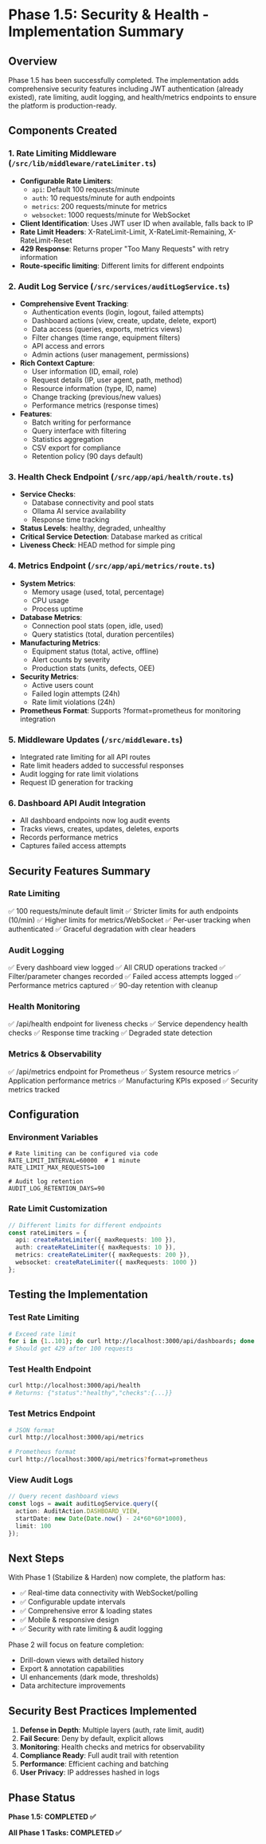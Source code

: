 # Phase 1.5: Security & Health - Implementation Summary

## Overview
Phase 1.5 has been successfully completed. The implementation adds comprehensive security features including JWT authentication (already existed), rate limiting, audit logging, and health/metrics endpoints to ensure the platform is production-ready.

## Components Created

### 1. **Rate Limiting Middleware** (`/src/lib/middleware/rateLimiter.ts`)
- **Configurable Rate Limiters**:
  - `api`: Default 100 requests/minute
  - `auth`: 10 requests/minute for auth endpoints
  - `metrics`: 200 requests/minute for metrics
  - `websocket`: 1000 requests/minute for WebSocket
- **Client Identification**: Uses JWT user ID when available, falls back to IP
- **Rate Limit Headers**: X-RateLimit-Limit, X-RateLimit-Remaining, X-RateLimit-Reset
- **429 Response**: Returns proper "Too Many Requests" with retry information
- **Route-specific limiting**: Different limits for different endpoints

### 2. **Audit Log Service** (`/src/services/auditLogService.ts`)
- **Comprehensive Event Tracking**:
  - Authentication events (login, logout, failed attempts)
  - Dashboard actions (view, create, update, delete, export)
  - Data access (queries, exports, metrics views)
  - Filter changes (time range, equipment filters)
  - API access and errors
  - Admin actions (user management, permissions)
- **Rich Context Capture**:
  - User information (ID, email, role)
  - Request details (IP, user agent, path, method)
  - Resource information (type, ID, name)
  - Change tracking (previous/new values)
  - Performance metrics (response times)
- **Features**:
  - Batch writing for performance
  - Query interface with filtering
  - Statistics aggregation
  - CSV export for compliance
  - Retention policy (90 days default)

### 3. **Health Check Endpoint** (`/src/app/api/health/route.ts`)
- **Service Checks**:
  - Database connectivity and pool stats
  - Ollama AI service availability
  - Response time tracking
- **Status Levels**: healthy, degraded, unhealthy
- **Critical Service Detection**: Database marked as critical
- **Liveness Check**: HEAD method for simple ping

### 4. **Metrics Endpoint** (`/src/app/api/metrics/route.ts`)
- **System Metrics**:
  - Memory usage (used, total, percentage)
  - CPU usage
  - Process uptime
- **Database Metrics**:
  - Connection pool stats (open, idle, used)
  - Query statistics (total, duration percentiles)
- **Manufacturing Metrics**:
  - Equipment status (total, active, offline)
  - Alert counts by severity
  - Production stats (units, defects, OEE)
- **Security Metrics**:
  - Active users count
  - Failed login attempts (24h)
  - Rate limit violations (24h)
- **Prometheus Format**: Supports ?format=prometheus for monitoring integration

### 5. **Middleware Updates** (`/src/middleware.ts`)
- Integrated rate limiting for all API routes
- Rate limit headers added to successful responses
- Audit logging for rate limit violations
- Request ID generation for tracking

### 6. **Dashboard API Audit Integration**
- All dashboard endpoints now log audit events
- Tracks views, creates, updates, deletes, exports
- Records performance metrics
- Captures failed access attempts

## Security Features Summary

### Rate Limiting
✅ 100 requests/minute default limit
✅ Stricter limits for auth endpoints (10/min)
✅ Higher limits for metrics/WebSocket
✅ Per-user tracking when authenticated
✅ Graceful degradation with clear headers

### Audit Logging
✅ Every dashboard view logged
✅ All CRUD operations tracked
✅ Filter/parameter changes recorded
✅ Failed access attempts logged
✅ Performance metrics captured
✅ 90-day retention with cleanup

### Health Monitoring
✅ /api/health endpoint for liveness checks
✅ Service dependency health checks
✅ Response time tracking
✅ Degraded state detection

### Metrics & Observability
✅ /api/metrics endpoint for Prometheus
✅ System resource metrics
✅ Application performance metrics
✅ Manufacturing KPIs exposed
✅ Security metrics tracked

## Configuration

### Environment Variables
```env
# Rate limiting can be configured via code
RATE_LIMIT_INTERVAL=60000  # 1 minute
RATE_LIMIT_MAX_REQUESTS=100

# Audit log retention
AUDIT_LOG_RETENTION_DAYS=90
```

### Rate Limit Customization
```typescript
// Different limits for different endpoints
const rateLimiters = {
  api: createRateLimiter({ maxRequests: 100 }),
  auth: createRateLimiter({ maxRequests: 10 }),
  metrics: createRateLimiter({ maxRequests: 200 }),
  websocket: createRateLimiter({ maxRequests: 1000 })
};
```

## Testing the Implementation

### Test Rate Limiting
```bash
# Exceed rate limit
for i in {1..101}; do curl http://localhost:3000/api/dashboards; done
# Should get 429 after 100 requests
```

### Test Health Endpoint
```bash
curl http://localhost:3000/api/health
# Returns: {"status":"healthy","checks":{...}}
```

### Test Metrics Endpoint
```bash
# JSON format
curl http://localhost:3000/api/metrics

# Prometheus format
curl http://localhost:3000/api/metrics?format=prometheus
```

### View Audit Logs
```typescript
// Query recent dashboard views
const logs = await auditLogService.query({
  action: AuditAction.DASHBOARD_VIEW,
  startDate: new Date(Date.now() - 24*60*60*1000),
  limit: 100
});
```

## Next Steps

With Phase 1 (Stabilize & Harden) now complete, the platform has:
- ✅ Real-time data connectivity with WebSocket/polling
- ✅ Configurable update intervals
- ✅ Comprehensive error & loading states
- ✅ Mobile & responsive design
- ✅ Security with rate limiting & audit logging

Phase 2 will focus on feature completion:
- Drill-down views with detailed history
- Export & annotation capabilities
- UI enhancements (dark mode, thresholds)
- Data architecture improvements

## Security Best Practices Implemented

1. **Defense in Depth**: Multiple layers (auth, rate limit, audit)
2. **Fail Secure**: Deny by default, explicit allows
3. **Monitoring**: Health checks and metrics for observability
4. **Compliance Ready**: Full audit trail with retention
5. **Performance**: Efficient caching and batching
6. **User Privacy**: IP addresses hashed in logs

## Phase Status
**Phase 1.5: COMPLETED ✅**

**All Phase 1 Tasks: COMPLETED ✅**